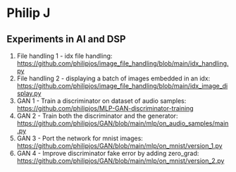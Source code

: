 # Philip J
## Experiments in AI and DSP
1. File handling 1 - idx file handling: https://github.com/philipjos/image_file_handling/blob/main/idx_handling.py
2. File handling 2 - displaying a batch of images embedded in an idx: https://github.com/philipjos/image_file_handling/blob/main/idx_image_display.py
3. GAN 1 - Train a discriminator on dataset of audio samples: https://github.com/philipjos/MLP-GAN-discriminator-training
4. GAN 2 - Train both the discriminator and the generator: https://github.com/philipjos/GAN/blob/main/mlp/on_audio_samples/main.py
5. GAN 3 - Port the network for mnist images: https://github.com/philipjos/GAN/blob/main/mlp/on_mnist/version_1.py
6. GAN 4 - Improve discriminator fake error by adding zero_grad: https://github.com/philipjos/GAN/blob/main/mlp/on_mnist/version_2.py
